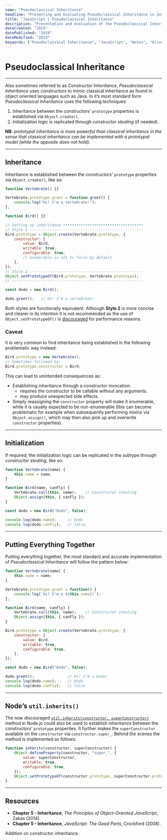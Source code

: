 ```yaml
---
name: "Pseudoclassical Inheritance" 
headline: "Presenting and Evaluating Pseudoclassical Inheritance in JavaScript"
title: "JavaScript | Pseudoclassical Inheritance"
description: "Presentation and evaluation of the Pseudoclassical Inheritance pattern in JavaScript."
dateCreated: "2019"
datePublished: "2019"
dateModified: "2019"
keywords: ["Pseudoclassical Inheritance", "JavaScript", "Notes", "Oliver Sieweke"]
---
```


# Pseudoclassical Inheritance

---

Also sometimes referred to as *Constructor Inheritance*, *Pseudoclassical Inheritance* uses constructors to mimic classical inheritance as found in object oriented languages such as Java. In it’s most standard form *Pseudoclassical Inheritance* uses the following techniques:

1. Inheritance between the constructors’ `prototype` properties is established via `Object.create()`.
2. Initialization logic is replicated through *constructor stealing* (if needed).

**NB**: *prototypal inheritance is more powerful than classical inheritance in the sense that classical inheritance can be implemented with a prototypal model (while the opposite does not hold).*

---

## Inheritance

Inheritance is established between the constructors' `prototype` properties via `Object.create()`, like so:

```js
function Vertebrate() {}

Vertebrate.prototype.greet = function greet() {
    console.log("Hi! I'm a vertebrate!");
};

function Bird() {}

// Setting up inheritance ••••••••••••••••••••••••••••••••••••
// Style 1 ---------------------------------------------------
Bird.prototype = Object.create(Vertebrate.prototype, {
    constructor: {
        value: Bird,
        writable: true,
        configurable: true,
        // enumerable is set to false by default
    },
});
// Style 2 ---------------------------------------------------
Object.setPrototypeOf(Bird.prototype, Vertebrate.prototype);
// -----------------------------------------------------------

const dodo = new Bird();

dodo.greet();   // Hi! I'm a vertebrate!
```

Both styles are functionally equivalent. Although **Style 2** is more concise and clearer in its intention it is not recommended as the use of `Object.setPrototypeOf()` is <a href="https://developer.mozilla.org/en-US/docs/Web/JavaScript/Reference/Global_Objects/Object/setPrototypeOf" target="_blank" rel="noopener noreferrer">discouraged</a> for performance reasons.

### Caveat

It is very common to find inheritance being established in the following problematic way instead:

```js
Bird.prototype = new Vertebrate();
// Sometimes followed by:
Bird.prototype.constructor = Bird;
```

This can lead to unintended consequences as:

* Establishing inheritance through a constructor invocation:
  * requires the constructor to be callable without any arguments.
  * may produce unexpected side effects.
* Simply reassigning the `constructor` property will make it enumerable, while it is usually expected to be non-enumerable (this can become problematic for example when subsequently performing mixins via `Object.assign()`, which may then also pick up and overwrite `constructor` properties).

---

## Initialization

If required, the initialization logic can be replicated in the subtype through *constructor stealing*, like so:

```js
function Vertebrate(name) {
    this.name = name;
}

function Bird(name, canFly) {
    Vertebrate.call(this, name);    // Constructor stealing
    Object.assign(this, { canFly });
}

const dodo = new Bird("Dodo", false);

console.log(dodo.name);     // Dodo
console.log(dodo.canFly);   // false
```

---

## Putting Everything Together

Putting everything together, the most standard and accurate implementation of *Pseudoclassical Inheritance* will follow the pattern below:

```js
function Vertebrate(name) {
    this.name = name;
}

Vertebrate.prototype.greet = function() {
    console.log(`Hi! I'm a ${this.name}!`);
};

function Bird(name, canFly) {
    Vertebrate.call(this, name);	// Constructor stealing
    Object.assign(this, { canFly });
}

Bird.prototype = Object.create(Vertebrate.prototype, {
    constructor: {
        value: Bird,
        writable: true,
        configurable: true,
    },
});

const dodo = new Bird("Dodo", false);

dodo.greet();			    // Hi! I'm a Dodo!
console.log(dodo.name);     // Dodo
console.log(dodo.canFly);	// false
```

---

## Node’s `util.inherits()`

The now discouraged <a href="https://nodejs.org/docs/latest/api/util.html#util_util_inherits_constructor_superconstructor" target="_blank" rel="noopener noreferrer">`util.inherits(constructor, superConstructor)`</a> method in Node.js could also be used to establish inheritance between the constructors’ `prototype` properties. It further makes the `superConstructor` available on the `constructor` via `constructor.super_`. Behind the scenes the method is implemented as follows:

```js
function inherits(constructor, superConstructor) {
    Object.defineProperty(constructor, "super_", {
        value: superConstructor,
        writable: true,
        configurable: true,
    });
    Object.setPrototypeOf(constructor.prototype, superConstructor.prototype);
}
```

---

## Resources

* **Chapter 5 - Inheritance**, _The Principles of Object-Oriented JavaScript_, Zakas (2014).
* **Chapter 5 - Inheritance**, _JavaScript: The Good Parts_, Crockford (2008).


Addition on constructor inheritance.
